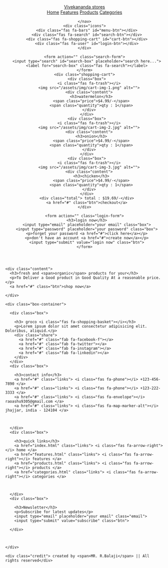 
<html lang="en">

<head>
  <meta charset="UTF-8">
  <meta http-equiv="X-UA-Compatible" content="IE=edge">
  <meta name="viewport" content="width=device-width, initial-scale=1.0">
  <title>Grocery Website</title>
  <link rel="stylesheet" href="https://cdn.jsdelivr.net/npm/swiper@8/swiper-bundle.min.css" />
  <link rel="stylesheet" href="style.css">
  <link href="https://cdn.jsdelivr.net/npm/bootstrap@5.1.3/dist/css/bootstrap.min.css" rel="stylesheet"
    integrity="sha384-1BmE4kWBq78iYhFldvKuhfTAU6auU8tT94WrHftjDbrCEXSU1oBoqyl2QvZ6jIW3" crossorigin="anonymous">
  <link href="https://fonts.googleapis.com/css2?family=Roboto+Slab:wght@300&family=Rubik:wght@300&display=swap"
    rel="stylesheet">
</head> 
 
<body>
  <!-- header section start -->
  <header class="header">
    <a href="#" class="logo"><i class="fas fa-shopping-basket"></i>Vivekananda stores</a>
<link href="style.css" rel="stylesheet">
    <nav class= "navbar">
      <a href="index.html">Home</a>
      <a href="features.html">Features</a>
      <a href="products.html">Products</a>
      <a href="categories.html">Categories</a>
      
    </nav>
    <div class="icons">
      <div class="fas fa-bars" id="menu-btn"></div>
      <div class="fas fa-search" id="search-btn"></div>
      <div class="fas fa-shopping-cart" id="cart-btn"></div>
      <div class="fas fa-user" id="login-btn"></div>
    </div>

    <form action="" class="search-form">
      <input type="search" id="search-box" placeholder="search here...">
      <label for="search-box" class="fas fa-search"></label>
    </form>
    <div class="shopping-cart">
      <div class="box">
        <i class="fas fa-trash"></i>
        <img src="/assets/img/cart-img-1.png" alt="">
        <div class="content">
          <h3>watermelon</h3>
          <span class="price">$4.99/-</span>
          <span class="quantity">qty : 1</span>
        </div>
      </div>
      <div class="box">
        <i class="fas fa-trash"></i>
        <img src="/assets/img/cart-img-2.jpg" alt="">
        <div class="content">
          <h3>onion</h3>
          <span class="price">$4.99/-</span>
          <span class="quantity">qty : 1</span>
        </div>
      </div>
      <div class="box">
        <i class="fas fa-trash"></i>
        <img src="/assets/img/cart-img-3.jpg" alt="">
        <div class="content">
          <h3>chicken</h3>
          <span class="price">$4.99/-</span>
          <span class="quantity">qty : 1</span>
        </div>
      </div>
      <div class="total"> total : $19.69/-</div>
      <a href="#" class="btn">checkout</a>
    </div>

    <form action="" class="login-form">
      <h3>login now</h3>
      <input type="email" placeholder="your email" class="box">
      <input type="password" placeholder="your password" class="box">
      <p>forget your password <a href="#">click here</a></p>
      <p>don't have an account <a href="#">create now</a></p>
      <input type="submit" value="login now" class="btn">
    </form>
  </header>
  <!-- header section ends  -->
  <!-- home section start -->

  <section class="home" id="home">


    <div class="content">
      <h3>fresh and <span>organic</span> products for your</h3>
      <p>To Deliver a Good product in Good Quality At a reasonable price.</p>
      <a href="#" class="btn">shop now</a>

    </div>
  </section>

  <!-- home section end -->

  

  <!-- footer section start -->

  <section class="footer">

    <div class="box-container">

      <div class="box">

        <h3> groco <i class="fas fa-shopping-basket"></i></h3>
        <p>Lorem ipsum dolor sit amet consectetur adipisicing elit. Doloribus, aliquid.</p>
        <div class="share">
          <a href="#" class="fab fa-facebook-f"></a>
          <a href="#" class="fab fa-twitter"></a>
          <a href="#" class="fab fa-instagram"></a>
          <a href="#" class="fab fa-linkedin"></a>
        </div>
      </div>
      <div class="box">

        <h3>contact info</h3>
        <a href="#" class="links"> <i class="fas fa-phone"></i> +123-456-7890 </a>
        <a href="#" class="links"> <i class="fas fa-phone"></i> +123-222-3333 </a>
        <a href="#" class="links"> <i class="fas fa-envelope"></i> raoashu9305@gmail.com </a>
        <a href="#" class="links"> <i class="fas fa-map-marker-alt"></i> jhajjar, india - 124104 </a>
        
        

      </div>
      <div class="box">

        <h3>quick links</h3>
        <a href="index.html" class="links"> <i class="fas fa-arrow-right"></i> home </a>
        <a href="features.html" class="links"> <i class="fas fa-arrow-right"></i> features </a>
        <a href="products.html" class="links"> <i class="fas fa-arrow-right"></i> products </a>
        <a href="categories.html" class="links"> <i class="fas fa-arrow-right"></i> categories </a>
       
        

      </div>
      <div class="box">

        <h3>Newsletter</h3>
        <p>Subscribe for latest updates</p>
        <input type="email" placeholder="your email" class="email">
        <input type="submit" value="subscribe" class="btn">

      </div>



    </div>

    <div class="credit"> created by <span>MR. R.Balaji</span> || All rights reserved</div>

  </section>

  <!-- footer section end -->


  <script src="https://cdn.jsdelivr.net/npm/swiper@8/swiper-bundle.min.js"></script>
  <script src="main.js"></script>
  <script src="https://kit.fontawesome.com/406443c753.js" crossorigin="anonymous"></script>
</body>

</html>
